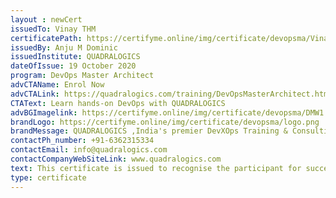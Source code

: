 ```yaml
--- 
layout : newCert 
issuedTo: Vinay THM
certificatePath: https://certifyme.online/img/certificate/devopsma/VinayTHM.png
issuedBy: Anju M Dominic
issuedInstitute: QUADRALOGICS
dateOfIssue: 19 October 2020
program: DevOps Master Architect
advCTAName: Enrol Now
advCTALink: https://quadralogics.com/training/DevOpsMasterArchitect.html
CTAText: Learn hands-on DevOps with QUADRALOGICS
advBGImagelink: https://certifyme.online/img/certificate/devopsma/DMW1.png
brandLogo: https://certifyme.online/img/certificate/devopsma/logo.png
brandMessage: QUADRALOGICS ,India's premier DevXOps Training & Consulting Firm. We enable you with the technical know how to adopt DevOps in it's true essence that too in a hands-on way. 
contactPh_number: +91-6362315334
contactEmail: info@quadralogics.com
contactCompanyWebSiteLink: www.quadralogics.com
text: This certificate is issued to recognise the participant for successfully completing all the requirements for the DevOps Master Architect Workshop, a comprehensive programme spanning 72 hrs/ 3 months. 
type: certificate 
--- 
```

